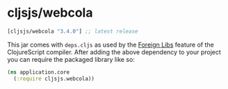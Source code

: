 # cljsjs/webcola

[](dependency)
```clojure
[cljsjs/webcola "3.4.0"] ;; latest release
```
[](/dependency)

This jar comes with `deps.cljs` as used by the [Foreign Libs][flibs] feature
of the ClojureScript compiler. After adding the above dependency to your project
you can require the packaged library like so:

```clojure
(ns application.core
  (:require cljsjs.webcola))
```

[flibs]: https://clojurescript.org/reference/packaging-foreign-deps
